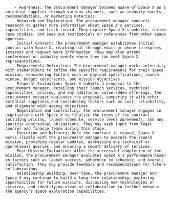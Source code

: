         - Awareness: The procurement manager becomes aware of Space X as a potential supplier through various channels, such as industry events, recommendations, or marketing materials.
         Research and Exploration: The procurement manager conducts research to gather more information about Space X's services, capabilities, and track record. They explore Space X's website, review case studies, and seek out testimonials or references from other space agencies.
         Initial Contact: The procurement manager establishes initial contact with Space X, reaching out through email or phone to express interest and request more information. They may also attend conferences or industry events where they can meet Space X representatives.
         Requirements Definition: The procurement manager works internally with stakeholders to define the specific requirements for their space mission, considering factors such as payload specifications, launch window, budget constraints, and mission objectives.
         Proposal Evaluation: Space X submits a proposal to the procurement manager, detailing their launch services, technical capabilities, pricing, and any additional value-added offerings. The procurement manager evaluates the proposal, comparing it with other potential suppliers and considering factors such as cost, reliability, and alignment with agency objectives.
         Negotiation and Contracting: The procurement manager engages in negotiations with Space X to finalize the terms of the contract, including pricing, launch schedule, service level agreements, and any specific contractual obligations. They may seek input from legal counsel and finance teams during this stage.
         Execution and Delivery: Once the contract is signed, Space X works closely with the procurement manager to execute the launch mission, providing regular updates, addressing any technical or operational queries, and ensuring a smooth delivery of services.
         Post-Mission Evaluation: After the successful completion of the mission, the procurement manager evaluates Space X's performance based on factors such as launch success, adherence to schedule, and overall satisfaction. They may provide feedback and recommendations for future collaborations.
         Relationship Building: Over time, the procurement manager and Space X may continue to build a long-term relationship, exploring opportunities for future missions, discussing new technologies or services, and identifying areas of collaboration to further enhance the agency's space exploration capabilities.



